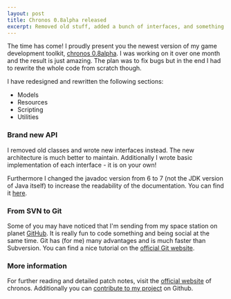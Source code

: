 ```yaml
---
layout: post
title: Chronos 0.8alpha released
excerpt: Removed old stuff, added a bunch of interfaces, and something more.
---
```

The time has come! I proudly present you the newest version of my game development toolkit, [chronos 0.8alpha](http://chronos.my-reality.de). I was working on it over one month and the result is just amazing. The plan was to fix bugs but in the end I had to rewrite the whole code from scratch though.

I have redesigned and rewritten the following sections:

* Models
* Resources
* Scripting
* Utilities

### Brand new API

I removed old classes and wrote new interfaces instead. The new architecture is much better to maintain. Additionally I wrote basic implementation of each interface - it is on your own!

Furthermore I changed the javadoc version from 6 to 7 (not the JDK version of Java itself) to increase the readability of the documentation. You can find it [here](http://chronos.my-reality.de/javadoc/).

### From SVN to Git

Some of you may have noticed that I'm sending from my space station on planet [GitHub](https://github.com/MyRealityCoding). It is really fun to code something and being social at the same time. Git has (for me) many advantages and is much faster than Subversion. You can find a nice tutorial on the [official Git website](http://git-scm.com/documentation).

### More information

For further reading and detailed patch notes, visit the [official website](http://chronos.my-reality.de) of chronos. Additionally you can [contribute to my project](https://github.com/MyRealityCoding/chronos) on Github.
